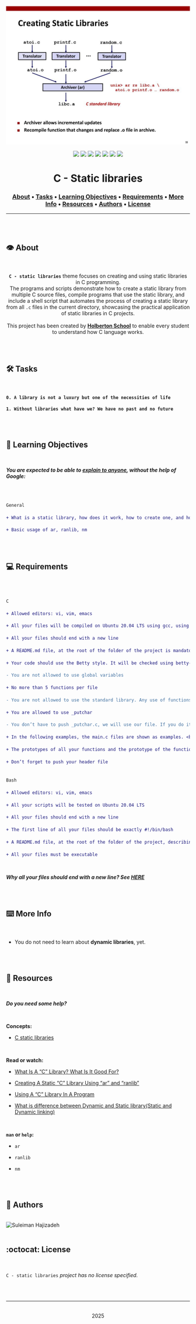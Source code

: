 <div align="center">
<br>

![Static_libraries.png](README-image/static_libraries.png)

</div>


<p align="center">
<img src="https://img.shields.io/badge/-C-yellow">
<img src="https://img.shields.io/badge/-Linux-lightgrey">
<img src="https://img.shields.io/badge/-WSL-brown">
<img src="https://img.shields.io/badge/-Ubuntu%2020.04.4%20LTS-orange">
<img src="https://img.shields.io/badge/-JetBrains-blue">
<img src="https://img.shields.io/badge/-Holberton%20School-red">
<img src="https://img.shields.io/badge/License-not%20specified-brightgreen">
</p>


<h1 align="center"> C - Static libraries </h1>


<h3 align="center">
<a href="https://github.com/SuleimanHajizadeh/holbertonschool-low_level_programming/tree/master/static_libraries#eye-about">About</a> •
<a href="https://github.com/SuleimanHajizadeh/holbertonschool-low_level_programming/tree/master/static_libraries#hammer_and_wrench-tasks">Tasks</a> •
<a href="https://github.com/SuleimanHajizadeh/holbertonschool-low_level_programming/tree/master/static_libraries#memo-learning-objectives">Learning Objectives</a> •
<a href="https://github.com/SuleimanHajizadeh/holbertonschool-low_level_programming/tree/master/static_libraries#computer-requirements">Requirements</a> •
<a href="https://github.com/SuleimanHajizadeh/holbertonschool-low_level_programming/tree/master/static_libraries#keyboard-more-info">More Info</a> •
<a href="https://github.com/SuleimanHajizadeh/holbertonschool-low_level_programming/tree/master/static_libraries#mag_right-resources">Resources</a> •
<a href="https://github.com/SuleimanHajizadeh/holbertonschool-low_level_programming/tree/master/static_libraries#bust_in_silhouette-authors">Authors</a> •
<a href="https://github.com/SuleimanHajizadeh/holbertonschool-low_level_programming/tree/master/static_libraries#octocat-license">License</a>
</h3>

---

<!-- ------------------------------------------------------------------------------------------------- -->

<br>
<br>

## :eye: About

<br>

<div align="center">

**`C - static libraries`** theme focuses on creating and using static libraries in C programming.
<br>
The programs and scripts demonstrate how to create a static library from multiple C source files, compile programs that use the static library, and include a shell script that automates the process of creating a static library from all `.c` files in the current directory, showcasing the practical application of static libraries in C projects.
<br>
<br>
This project has been created by **[Holberton School](https://www.holbertonschool.com/about-holberton)** to enable every student to understand how C language works.

</div>

<br>
<br>

<!-- ------------------------------------------------------------------------------------------------- -->

## :hammer_and_wrench: Tasks

<br>

**`0. A library is not a luxury but one of the necessities of life`**

**`1. Without libraries what have we? We have no past and no future`**

<br>
<br>

<!-- ------------------------------------------------------------------------------------------------- -->

## :memo: Learning Objectives

<br>

**_You are expected to be able to [explain to anyone](https://fs.blog/feynman-learning-technique/), without the help of Google:_**

<br>

```diff

General

+ What is a static library, how does it work, how to create one, and how to use it

+ Basic usage of ar, ranlib, nm

```

<br>
<br>

<!-- ------------------------------------------------------------------------------------------------- -->

## :computer: Requirements

<br>

```diff

C

+ Allowed editors: vi, vim, emacs

+ All your files will be compiled on Ubuntu 20.04 LTS using gcc, using the options -Wall -Werror -Wextra -pedantic -std=gnu89

+ All your files should end with a new line

+ A README.md file, at the root of the folder of the project is mandatory

+ Your code should use the Betty style. It will be checked using betty-style.pl and betty-doc.pl

- You are not allowed to use global variables

+ No more than 5 functions per file

- You are not allowed to use the standard library. Any use of functions like printf, puts, etc… is forbidden

+ You are allowed to use _putchar

- You don’t have to push _putchar.c, we will use our file. If you do it won’t be taken into account

+ In the following examples, the main.c files are shown as examples. <br> You can use them to test your functions, but you don’t have to push them to your repo (if you do we won’t take them into account). <br> We will use our own main.c files at compilation. <br> Our main.c files might be different from the one shown in the examples

+ The prototypes of all your functions and the prototype of the function _putchar should be included in your header file called main.h

+ Don’t forget to push your header file


Bash

+ Allowed editors: vi, vim, emacs

+ All your scripts will be tested on Ubuntu 20.04 LTS

+ All your files should end with a new line

+ The first line of all your files should be exactly #!/bin/bash

+ A README.md file, at the root of the folder of the project, describing what each script is doing

+ All your files must be executable

```

<br>

**_Why all your files should end with a new line? See [HERE](https://unix.stackexchange.com/questions/18743/whats-the-point-in-adding-a-new-line-to-the-end-of-a-file/18789)_**

<br>
<br>

<!-- ------------------------------------------------------------------------------------------------- -->

## :keyboard: More Info

<br>

- You do not need to learn about **dynamic libraries**, yet.

<br>
<br>

<!-- ------------------------------------------------------------------------------------------------- -->

## :mag_right: Resources

<br>

**_Do you need some help?_**

<br>

**Concepts:**

* [C static libraries](https://drive.google.com/file/d/13ermuTb3wDWctsI8iHu3Fi-PpbkdRlgr/view?usp=sharing)

<br>

**Read or watch:**

* [What Is A “C” Library? What Is It Good For?](https://docencia.ac.upc.edu/FIB/USO/Bibliografia/unix-c-libraries.html)

* [Creating A Static “C” Library Using “ar” and “ranlib”](https://docencia.ac.upc.edu/FIB/USO/Bibliografia/unix-c-libraries.html)

* [Using A “C” Library In A Program](https://docencia.ac.upc.edu/FIB/USO/Bibliografia/unix-c-libraries.html)

* [What is difference between Dynamic and Static library(Static and Dynamic linking)](https://www.youtube.com/watch?v=eW5he5uFBNM)

<br>

**`man` or `help`:**

* `ar`

* `ranlib`

* `nm`

<br>
<br>

<!-- ------------------------------------------------------------------------------------------------- -->

## :bust_in_silhouette: Authors

<br>

<img src="https://img.shields.io/badge/Suleiman%20Hajizadeh-darkblue" alt="Suleiman Hajizadeh" width="120">

<br>
<br>

<!-- ------------------------------------------------------------------------------------------------- -->

## :octocat: License

<br>

```C - static libraries``` _project has no license specified._

<br>
<br>

---

<p align="center"><br>2025</p>
